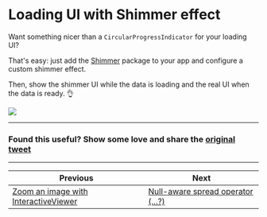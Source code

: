 # Loading UI with Shimmer effect

Want something nicer than a `CircularProgressIndicator` for your loading UI?

That's easy: just add the [Shimmer](https://pub.dev/packages/shimmer) package to your app and configure a custom shimmer effect.

Then, show the shimmer UI while the data is loading and the real UI when the data is ready. 👌

![](154.gif)

<!--
A code snippet for showing some loading UI with a Shimmer effect

Shimmer.fromColors(
    baseColor: Colors.grey.shade300,
    highlightColor: Colors.grey.shade100,
    child: Column(
      mainAxisSize: MainAxisSize.min,
      children: <Widget>[
        Container(height: 22.0, color: Colors.white),
        const SizedBox(height: 12.0), // some spacing
        const AspectRatio(
          aspectRatio: 16.0 / 9.0,
          child: ColoredBox(color: Colors.white),
        )
      ],
    ))
-->

---

### Found this useful? Show some love and share the [original tweet](https://twitter.com/biz84/status/1772621866915508285) 

---

| Previous | Next |
| -------- | ---- |
| [Zoom an image with InteractiveViewer](../0153-interactive-viewer/index.md) | [Null-aware spread operator (...?)](../0155-null-aware-spread-operator/index.md) |

<!-- TWITTER|https://twitter.com/biz84/status/1772621866915508285 -->
<!-- LINKEDIN|https://www.linkedin.com/posts/andreabizzotto_want-something-nicer-than-a-circularprogressindicator-activity-7178387635298521089-nvcc -->

<!-- TODO:UPDATE -->